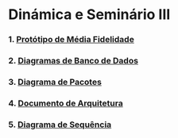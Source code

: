# Dinámica e Seminário III

### 1.  [Protótipo de Média Fidelidade](docs/DS/dinamica-e-seminario-3/PrototipoMediaFidelidade.md)
### 2.  [Diagramas de Banco de Dados](docs/DS/dinamica-e-seminario-3/DiagramasBancoDeDados.md)
### 3.  [Diagrama de Pacotes](docs/DS/dinamica-e-seminario-3/DiagramaPacotes.md)
### 4.  [Documento de Arquitetura](docs/DS/dinamica-e-seminario-3/DocumentoDeArquitetura.md)
### 5.  [Diagrama de Sequência](docs/DS/dinamica-e-seminario-3/DiagramaSequencia.md)
